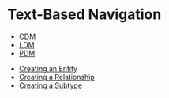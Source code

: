 # Text-Based Navigation

<snippet id="main-nav">
<ul>
    <li>
        <a href="TB-CDM.md">CDM</a>
        <include from="text-based-navigation.md" element-id="cdm-nav" />
    </li>
    <li>
        <a href="TB-LDM.md">LDM</a>
    </li>
    <li>
        <a href="TB-PDM.md">PDM</a>
    </li>
</ul>
</snippet>

<snippet id="cdm-nav">
<ul>
    <li>
        <a href="Creating-an-Entity.md">Creating an Entity</a>
    </li>
    <li>
        <a href="Creating-a-Relationship.md">Creating a Relationship</a>
    </li>
    <li>
        <a href="Creating-a-Subtype.md">Creating a Subtype</a>
    </li>
</ul>
</snippet>